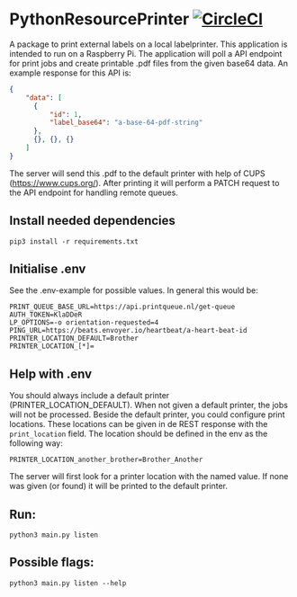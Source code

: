 # PythonResourcePrinter     [![CircleCI](https://circleci.com/gh/johankladder/PythonResourcePrinter/tree/master.svg?style=svg)](https://circleci.com/gh/johankladder/PythonResourcePrinter/tree/master)
A package to print external labels on a local labelprinter. This application is intended to run on a Raspberry Pi.
The application will poll a API endpoint for print jobs and create printable .pdf files from the 
given base64 data. An example response for this API is:

```json
{
    "data": [
      {
          "id": 1,
          "label_base64": "a-base-64-pdf-string"
      },
      {}, {}, {}
    ]
}
```
The server will send this .pdf to the default printer with help of CUPS (https://www.cups.org/). After printing it will perform a PATCH request to the 
API endpoint for handling remote queues.

## Install needed dependencies
`pip3 install -r requirements.txt`

## Initialise .env
See the .env-example for possible values. In general this would be:
```
PRINT_QUEUE_BASE_URL=https://api.printqueue.nl/get-queue
AUTH_TOKEN=KlaDDeR
LP_OPTIONS=-o orientation-requested=4
PING_URL=https://beats.envoyer.io/heartbeat/a-heart-beat-id
PRINTER_LOCATION_DEFAULT=Brother
PRINTER_LOCATION_[*]=
```

## Help with .env
You should always include a default printer (PRINTER_LOCATION_DEFAULT). When not given a default printer, the jobs 
will not be processed. Beside the default printer, you could configure print locations. These locations can be given 
in de REST response with the `print_location` field. The location should be defined in the env as the following way:

`PRINTER_LOCATION_another_brother=Brother_Another`

The server will first look for a printer location with the named value. If none was given (or found) it will be printed to the 
default printer.

## Run:
`python3 main.py listen`

## Possible flags:
`python3 main.py listen --help`
